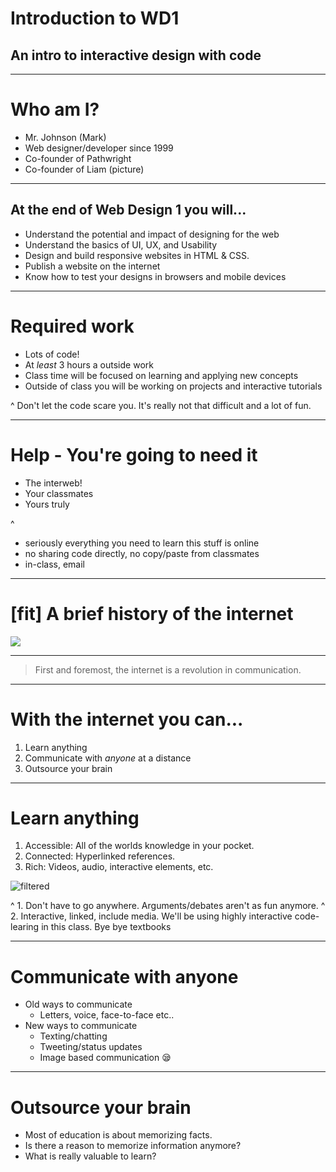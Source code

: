 # Introduction to WD1
## An intro to interactive design with code

---
# Who am I?

- Mr. Johnson (Mark)
- Web designer/developer since 1999
- Co-founder of Pathwright
- Co-founder of Liam (picture)

---

## At the end of Web Design 1 you will...

- Understand the potential and impact of designing for the web
- Understand the basics of UI, UX, and Usability
- Design and build responsive websites in HTML & CSS.
- Publish a website on the internet
- Know how to test your designs in browsers and mobile devices

---

# Required work

- Lots of code!
- At _least_ 3 hours a outside work
- Class time will be focused on learning and applying new concepts
- Outside of class you will be working on projects and interactive tutorials

^ Don't let the code scare you. It's really not that difficult and a lot of fun.

---

# Help - You're going to need it

- The interweb! 
- Your classmates
- Yours truly

^ 
- seriously everything you need to learn this stuff is online
- no sharing code directly, no copy/paste from classmates
- in-class, email

---

# [fit] A brief history of the internet

![](http://www.successfulworkplace.org/wp-content/uploads/2013/10/internet-of-everything.jpg)

---

> First and foremost, the internet is a revolution in communication.

---
# With the internet you can...

1. Learn anything
2. Communicate with *anyone* at a distance
3. Outsource your brain

---
# Learn anything

1. Accessible: All of the worlds knowledge in your pocket. 
2. Connected: Hyperlinked references.
3. Rich: Videos, audio, interactive elements, etc.

![filtered](http://thisweeksobsession.files.wordpress.com/2011/07/epic-library.jpg)

^ 1. Don't have to go anywhere. Arguments/debates aren't as fun anymore.
^ 2. Interactive, linked, include media. We'll be using highly interactive code-learing in this class. Bye bye textbooks

--- 
# Communicate with anyone

- Old ways to communicate
  - Letters, voice, face-to-face etc..
- New ways to communicate
  - Texting/chatting
  - Tweeting/status updates
  - Image based communication :sleepy:

---
# Outsource your brain

- Most of education is about memorizing facts.
- Is there a reason to memorize information anymore?
- What is really valuable to learn?






